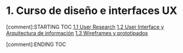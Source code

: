 # 1. Curso de diseño e interfaces UX


[comment]:STARTING TOC
[1.1 User Research](<./content/1.1 User Research.md>)
[1.2 User Interface y Arquitectura de información](<./content/1.2 User Interface y Arquitectura de información.md>)
[1.3 Wireframes y prototipados](<./content/1.3 Wireframes y prototipados.md>)

[comment]:ENDING TOC